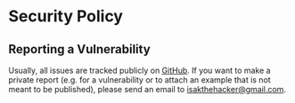 # Security Policy

## Reporting a Vulnerability

Usually, all issues are tracked publicly on [GitHub](https://github.com/IsakTheHacker/ConTerLib/issues).
If you want to make a private report (e.g. for a vulnerability or to attach an example that is not meant to be published),
please send an email to <isakthehacker@gmail.com>.
